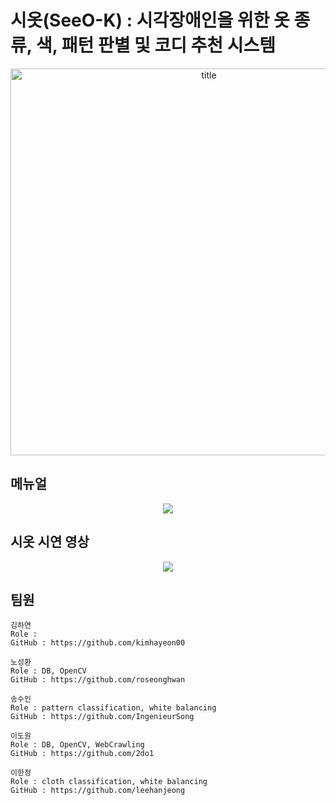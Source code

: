 # 시옷(SeeO-K) : 시각장애인을 위한 옷 종류, 색, 패턴 판별 및 코디 추천 시스템 
<p align="center">
  <img width="619" alt="title" src="https://user-images.githubusercontent.com/28584275/132673765-dd23f735-b06f-44d8-9cba-ac8441f7ff54.png">
</p>

## 메뉴얼
<p align="center">
  <a href="https://dowon-lee.gitbook.io/seeo-k2/" target="_blank">
    <img src="https://img.shields.io/badge/GitBook-manual-blue?&style=for-the-badge&logo=github" />
  </a>
</p>

## 시옷 시연 영상
<p align="center">
  <a href="https://www.youtube.com/watch?v=HJoyewyEHHY target="_blank">
    <img src="https://img.shields.io/badge/YouTube-team_video-red?&style=for-the-badge&logo=youtube" />
  </a>
</p>
                                                                                                    
## 팀원


```
김하연
Role : 
GitHub : https://github.com/kimhayeon00
```

```
노성환
Role : DB, OpenCV
GitHub : https://github.com/roseonghwan
```

```
송수인
Role : pattern classification, white balancing
GitHub : https://github.com/IngenieurSong
```

```
이도원
Role : DB, OpenCV, WebCrawling
GitHub : https://github.com/2do1
```
                                                           
```
이한정
Role : cloth classification, white balancing
GitHub : https://github.com/leehanjeong
```

